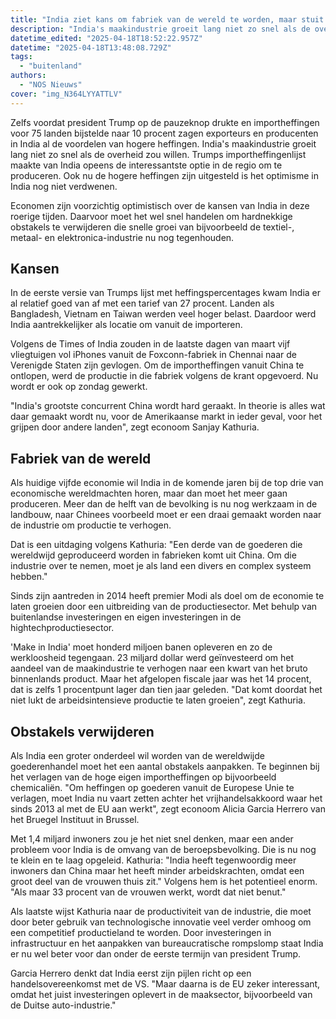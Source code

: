 ```yaml
---
title: "India ziet kans om fabriek van de wereld te worden, maar stuit op eigen obstakels"
description: "India's maakindustrie groeit lang niet zo snel als de overheid zou willen"
datetime_edited: "2025-04-18T18:52:22.957Z"
datetime: "2025-04-18T13:48:08.729Z"
tags:
  - "buitenland"
authors:
  - "NOS Nieuws"
cover: "img_N364LYYATTLV"
---
```


Zelfs voordat president Trump op de pauzeknop drukte en importheffingen voor 75 landen bijstelde naar 10 procent zagen exporteurs en producenten in India al de voordelen van hogere heffingen. India's maakindustrie groeit lang niet zo snel als de overheid zou willen. Trumps importheffingenlijst maakte van India opeens de interessantste optie in de regio om te produceren. Ook nu de hogere heffingen zijn uitgesteld is het optimisme in India nog niet verdwenen.

Economen zijn voorzichtig optimistisch over de kansen van India in deze roerige tijden. Daarvoor moet het wel snel handelen om hardnekkige obstakels te verwijderen die snelle groei van bijvoorbeeld de textiel-, metaal- en elektronica-industrie nu nog tegenhouden.

## Kansen

In de eerste versie van Trumps lijst met heffingspercentages kwam India er al relatief goed van af met een tarief van 27 procent. Landen als Bangladesh, Vietnam en Taiwan werden veel hoger belast. Daardoor werd India aantrekkelijker als locatie om vanuit de importeren.

Volgens de Times of India zouden in de laatste dagen van maart vijf vliegtuigen vol iPhones vanuit de Foxconn-fabriek in Chennai naar de Verenigde Staten zijn gevlogen. Om de importheffingen vanuit China te ontlopen, werd de productie in die fabriek volgens de krant opgevoerd. Nu wordt er ook op zondag gewerkt.

"India's grootste concurrent China wordt hard geraakt. In theorie is alles wat daar gemaakt wordt nu, voor de Amerikaanse markt in ieder geval, voor het grijpen door andere landen", zegt econoom Sanjay Kathuria.

## Fabriek van de wereld

Als huidige vijfde economie wil India in de komende jaren bij de top drie van economische wereldmachten horen, maar dan moet het meer gaan produceren. Meer dan de helft van de bevolking is nu nog werkzaam in de landbouw, naar Chinees voorbeeld moet er een draai gemaakt worden naar de industrie om productie te verhogen.

Dat is een uitdaging volgens Kathuria: "Een derde van de goederen die wereldwijd geproduceerd worden in fabrieken komt uit China. Om die industrie over te nemen, moet je als land een divers en complex systeem hebben."

Sinds zijn aantreden in 2014 heeft premier Modi als doel om de economie te laten groeien door een uitbreiding van de productiesector. Met behulp van buitenlandse investeringen en eigen investeringen in de hightechproductiesector.

'Make in India' moet honderd miljoen banen opleveren en zo de werkloosheid tegengaan. 23 miljard dollar werd geïnvesteerd om het aandeel van de maakindustrie te verhogen naar een kwart van het bruto binnenlands product. Maar het afgelopen fiscale jaar was het 14 procent, dat is zelfs 1 procentpunt lager dan tien jaar geleden. "Dat komt doordat het niet lukt de arbeidsintensieve productie te laten groeien", zegt Kathuria.

## Obstakels verwijderen

Als India een groter onderdeel wil worden van de wereldwijde goederenhandel moet het een aantal obstakels aanpakken. Te beginnen bij het verlagen van de hoge eigen importheffingen op bijvoorbeeld chemicaliën. "Om heffingen op goederen vanuit de Europese Unie te verlagen, moet India nu vaart zetten achter het vrijhandelsakkoord waar het sinds 2013 al met de EU aan werkt", zegt econoom Alicia Garcia Herrero van het Bruegel Instituut in Brussel.

Met 1,4 miljard inwoners zou je het niet snel denken, maar een ander probleem voor India is de omvang van de beroepsbevolking. Die is nu nog te klein en te laag opgeleid. Kathuria: "India heeft tegenwoordig meer inwoners dan China maar het heeft minder arbeidskrachten, omdat een groot deel van de vrouwen thuis zit." Volgens hem is het potentieel enorm. "Als maar 33 procent van de vrouwen werkt, wordt dat niet benut."

Als laatste wijst Kathuria naar de productiviteit van de industrie, die moet door beter gebruik van technologische innovatie veel verder omhoog om een competitief productieland te worden. Door investeringen in infrastructuur en het aanpakken van bureaucratische rompslomp staat India er nu wel beter voor dan onder de eerste termijn van president Trump.

Garcia Herrero denkt dat India eerst zijn pijlen richt op een handelsovereenkomst met de VS. "Maar daarna is de EU zeker interessant, omdat het juist investeringen oplevert in de maaksector, bijvoorbeeld van de Duitse auto-industrie."
